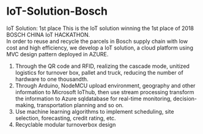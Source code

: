 # IoT-Solution-Bosch

IoT Solution: 1st place
This is the IoT solution winning the 1st place of 2018 BOSCH CHINA IoT HACKATHON.</br>
In order to reuse and recycle the parcels in Bosch supply chain with low cost and high efficiency, we develop a IoT solution, a cloud platform using MVC design pattern deployed in AZURE.

<ol>
  <li>Through the QR code and RFID, realizing the cascade mode, unitized logistics for turnover box, pallet and truck, reducing the number of hardware to one thousandth. </li>
  <li>Through Arduino, NodeMCU upload environment, geography and other information to Microsoft IoThub, then use stream processing transform the information to Azure sqldatabase for real-time monitoring, decision-making, transportation planning and so on. </li>
  <li>Use machine learning algorithms to implement scheduling, site selection, forecasting, credit rating, etc. </li>
  <li>Recyclable modular turnoverbox design </li>
</ol>
